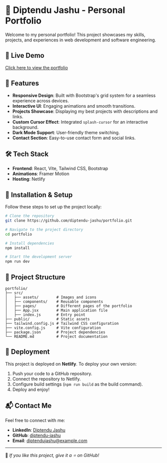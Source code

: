 # 🚀 Diptendu Jashu - Personal Portfolio

Welcome to my personal portfolio! This project showcases my skills, projects, and experiences in web development and software engineering.

## 🔗 Live Demo
[Click here to view the portfolio](https://diptendujashu1.netlify.app)

## 📌 Features
- **Responsive Design**: Built with Bootstrap's grid system for a seamless experience across devices.
- **Interactive UI**: Engaging animations and smooth transitions.
- **Projects Showcase**: Displaying my best projects with descriptions and links.
- **Custom Cursor Effect**: Integrated `splash-cursor` for an interactive background.
- **Dark Mode Support**: User-friendly theme switching.
- **Contact Section**: Easy-to-use contact form and social links.

## 🛠 Tech Stack
- **Frontend**: React, Vite, Tailwind CSS, Bootstrap
- **Animations**: Framer Motion
- **Hosting**: Netlify

## 🎨 Installation & Setup
Follow these steps to set up the project locally:

```sh
# Clone the repository
git clone https://github.com/diptendu-jashu/portfolio.git

# Navigate to the project directory
cd portfolio

# Install dependencies
npm install

# Start the development server
npm run dev
```

## 📁 Project Structure
```
portfolio/
├── src/
│   ├── assets/        # Images and icons
│   ├── components/    # Reusable components
│   ├── pages/         # Different pages of the portfolio
│   ├── App.jsx        # Main application file
│   ├── index.js       # Entry point
├── public/            # Static assets
├── tailwind.config.js # Tailwind CSS configuration
├── vite.config.js     # Vite configuration
├── package.json       # Project dependencies
└── README.md          # Project documentation
```

## 🚀 Deployment
This project is deployed on **Netlify**. To deploy your own version:
1. Push your code to a GitHub repository.
2. Connect the repository to Netlify.
3. Configure build settings (`npm run build` as the build command).
4. Deploy and enjoy!

## 📬 Contact Me
Feel free to connect with me:
- **LinkedIn**: [Diptendu Jashu](https://www.linkedin.com/in/diptendujashu)
- **GitHub**: [diptendu-jashu](https://github.com/diptendu-jashu)
- **Email**: diptendujashu@example.com

---

🌟 *If you like this project, give it a ⭐ on GitHub!*

